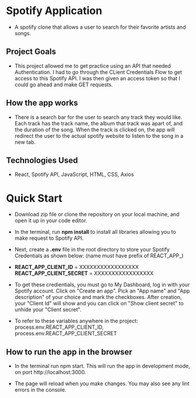 # Spotify Application

- A spotify clone that allows a user to search for their favorite artists and songs. 

## Project Goals

- This project allowed me to get practice using an API that needed Authentication. I had to go through the CLient Credentials Flow to get access to this Spotify API. I was then given an access token so that I could go ahead and make GET requests. 

## How the app works 

- There is a search bar for the user to search any track they would like. Each track has the track name, the album that track was apart of, and the duration of the song. When the track is clicked on, the app will redirect the user to the actual spotify website to listen to the song in a new tab. 


## Technologies Used 

- React, Spotify API, JavaScript, HTML, CSS, Axios


# Quick Start
- Download zip file or clone the repository on your local machine, and open it up in your code editor.

- In the terminal, run **npm install** to install all libraries allowing you to make request to Spotify API.

- Next, create a **.env** file in the root directory to store your Spotify Credentials as shown below: (name must have prefix of REACT_APP_)

- **REACT_APP_CLIENT_ID** = XXXXXXXXXXXXXXXXX **REACT_APP_CLIENT_SECRET** = XXXXXXXXXXXXXXXXX

- To get these credientials, you must go to My Dashboard, log in with your Spotify account. Click on "Create an app". Pick an "App name" and "App description" of your   choice and mark the checkboxes. After creation, your "Client Id" will show and you can click on "Show client secret" to unhide your "Client secret".

- To refer to these variables anywhere in the project: process.env.REACT_APP_CLIENT_ID, process.env.REACT_APP_CLIENT_SECRET

## How to run the app in the browser
- In the terminal run npm start. This will run the app in development mode, on port http://localhost:3000.

- The page will reload when you make changes. You may also see any lint errors in the console.
